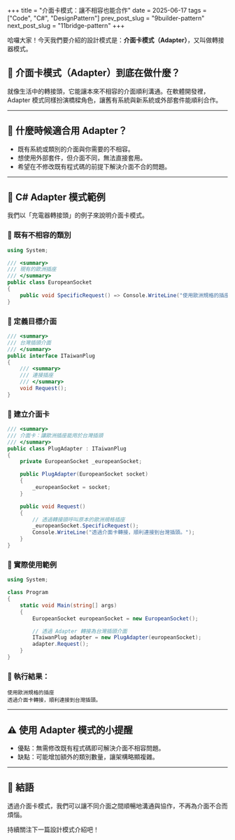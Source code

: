 +++
title = "介面卡模式：讓不相容也能合作"
date = 2025-06-17
tags = ["Code", "C#", "DesignPattern"]
prev_post_slug = "9builder-pattern"
next_post_slug = "11bridge-pattern"
+++

哈囉大家！今天我們要介紹的設計模式是：**介面卡模式（Adapter）**，又叫做轉接器模式。

## 🌟 介面卡模式（Adapter）到底在做什麼？

就像生活中的轉接頭，它能讓本來不相容的介面順利溝通。在軟體開發裡，Adapter 模式同樣扮演橋樑角色，讓舊有系統與新系統或外部套件能順利合作。

---

## 🤔 什麼時候適合用 Adapter？

- 既有系統或類別的介面與你需要的不相容。
- 想使用外部套件，但介面不同，無法直接套用。
- 希望在不修改既有程式碼的前提下解決介面不合的問題。

---

## 🔌 C# Adapter 模式範例

我們以「充電器轉接頭」的例子來說明介面卡模式。

### 🔋 既有不相容的類別

```csharp
using System;

/// <summary>
/// 現有的歐洲插座
/// </summary>
public class EuropeanSocket
{
    public void SpecificRequest() => Console.WriteLine("使用歐洲規格的插座");
}
```

### 🔋 定義目標介面

```csharp
/// <summary>
/// 台灣插頭介面
/// </summary>
public interface ITaiwanPlug
{
    /// <summary>
    /// 連接插座
    /// </summary>
    void Request();
}
```

### 🔌 建立介面卡

```csharp
/// <summary>
/// 介面卡：讓歐洲插座能用於台灣插頭
/// </summary>
public class PlugAdapter : ITaiwanPlug
{
    private EuropeanSocket _europeanSocket;

    public PlugAdapter(EuropeanSocket socket)
    {
        _europeanSocket = socket;
    }

    public void Request()
    {
        // 透過轉接頭呼叫原本的歐洲規格插座
        _europeanSocket.SpecificRequest();
        Console.WriteLine("透過介面卡轉接，順利連接到台灣插頭。");
    }
}
```

### 🚀 實際使用範例

```csharp
using System;

class Program
{
    static void Main(string[] args)
    {
        EuropeanSocket europeanSocket = new EuropeanSocket();

        // 透過 Adapter 轉接為台灣插頭介面
        ITaiwanPlug adapter = new PlugAdapter(europeanSocket);
        adapter.Request();
    }
}
```

### 🎯 執行結果：

```
使用歐洲規格的插座
透過介面卡轉接，順利連接到台灣插頭。
```

---

## ⚠️ 使用 Adapter 模式的小提醒

- 優點：無需修改既有程式碼即可解決介面不相容問題。
- 缺點：可能增加額外的類別數量，讓架構略顯複雜。

---

## 🎉 結語

透過介面卡模式，我們可以讓不同介面之間順暢地溝通與協作，不再為介面不合而煩惱。

持續關注下一篇設計模式介紹吧！
